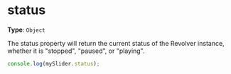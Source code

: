 # status

**Type**: `Object`

The status property will return the current status of the Revolver instance, whether it is "stopped", "paused", or "playing".

```javascript
console.log(mySlider.status);
```
